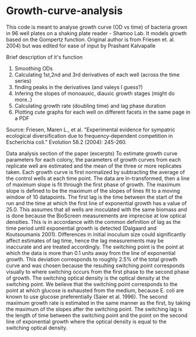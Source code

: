 # Growth-curve-analysis
This code is meant to analyse growth curve (OD vs time) of bacteria grown in 96 well plates on a shaking plate reader - Shamoo Lab. It models growth based on the Gompertz function.
Original author is from Friesen et. al. 2004) but was edited for ease of input by Prashant Kalvapalle

Brief description of it's function
1. Smoothing ODs
2. Calculating 1st,2nd and 3rd derivatives of each well (across the time series)
3. finding peaks in the derivatives (and valeys I guess?)
4. Infering the slopes of monoauxic, diauxic growth stages (might do more..)
5. Calculating growth rate (doubling time) and lag phase duration
4. Plotting cute graphs for each well on different facets in the same page in a PDF

Source: Friesen, Maren L., et al. "Experimental evidence for sympatric ecological diversification due to frequency‐dependent competition in Escherichia coli." Evolution 58.2 (2004): 245-260.

Data analysis section of the paper (excerpts)
To estimate growth curve parameters for each colony, the
parameters of growth curves from each replicate well are
estimated and the mean of the three or more replicates taken.
Each growth curve is first normalized by subtracting the average of the control wells at each time point. The data are
ln-transformed, then a line of maximum slope is fit through
the first phase of growth. The maximum slope is defined to
be the maximum of the slopes of lines fit to a moving window
of 10 datapoints. The first lag is the time between the start
of the run and the time at which the first line of exponential
growth has a value of 25.0. This assumes that all wells are
inoculated with the same biomass and is done because the
BioScreen measurements are imprecise at low optical densities. This is in accordance with the common definition of
lag as the time period until exponential growth is detected
(Dalgaard and Koutsoumanis 2001). Differences in initial
inoculum size could significantly affect estimates of lag time,
hence the lag measurements may be inaccurate and are treated
accordingly. The switching point is the point at which the
data is more than 0.1 units away from the line of exponential
growth. This deviation corresponds to roughly 2.5% of the
total growth curve and was chosen because the resulting
switching point corresponds visually to where switching occurs from the first phase to the second phase of growth. The
switching optical density is the optical density at the switching point. We believe that the switching point corresponds
to the point at which glucose is exhausted from the medium,
because E. coli are known to use glucose preferentially (Saier
et al. 1996). The second maximum growth rate is estimated
in the same manner as the first, by taking the maximum of
the slopes after the switching point. The switching lag is the
length of time between the switching point and the point on
the second line of exponential growth where the optical density is equal to the switching optical density.
